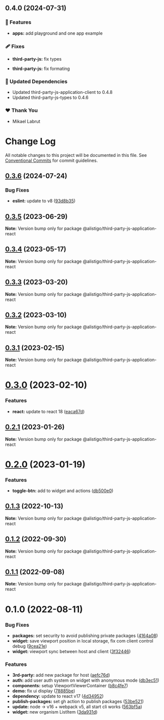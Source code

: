 ## 0.4.0 (2024-07-31)


### 🚀 Features

- **apps:** add playground and one app example


### 🩹 Fixes

- **third-party-js:** fix types

- **third-party-js:** fix formating


### 🧱 Updated Dependencies

- Updated third-party-js-application-client to 0.4.8
- Updated third-party-js-types to 0.4.6


### ❤️  Thank You

- Mikael Labrut

# Change Log

All notable changes to this project will be documented in this file.
See [Conventional Commits](https://conventionalcommits.org) for commit guidelines.

## [0.3.6](https://github.com/alistigo/core/compare/@alistigo/third-party-js-application-react@0.3.5...@alistigo/third-party-js-application-react@0.3.6) (2024-07-24)

### Bug Fixes

- **eslint:** update to v8 ([93d8b35](https://github.com/alistigo/core/commit/93d8b35893b96c36ba4f6b84442c9eab32360424))

## [0.3.5](https://github.com/alistigo/core/compare/@alistigo/third-party-js-application-react@0.3.4...@alistigo/third-party-js-application-react@0.3.5) (2023-06-29)

**Note:** Version bump only for package @alistigo/third-party-js-application-react

## [0.3.4](https://github.com/alistigo/core/compare/@alistigo/third-party-js-application-react@0.3.3...@alistigo/third-party-js-application-react@0.3.4) (2023-05-17)

**Note:** Version bump only for package @alistigo/third-party-js-application-react

## [0.3.3](https://github.com/alistigo/core/compare/@alistigo/third-party-js-application-react@0.3.2...@alistigo/third-party-js-application-react@0.3.3) (2023-03-20)

**Note:** Version bump only for package @alistigo/third-party-js-application-react

## [0.3.2](https://github.com/alistigo/core/compare/@alistigo/third-party-js-application-react@0.3.1...@alistigo/third-party-js-application-react@0.3.2) (2023-03-10)

**Note:** Version bump only for package @alistigo/third-party-js-application-react

## [0.3.1](https://github.com/alistigo/core/compare/@alistigo/third-party-js-application-react@0.3.0...@alistigo/third-party-js-application-react@0.3.1) (2023-02-15)

**Note:** Version bump only for package @alistigo/third-party-js-application-react

# [0.3.0](https://github.com/alistigo/core/compare/@alistigo/third-party-js-application-react@0.2.1...@alistigo/third-party-js-application-react@0.3.0) (2023-02-10)

### Features

- **react:** update to react 18 ([eaca67d](https://github.com/alistigo/core/commit/eaca67ddac4b6a53da999ec0d42e4a4e2080c595))

## [0.2.1](https://github.com/alistigo/core/compare/@alistigo/third-party-js-application-react@0.2.0...@alistigo/third-party-js-application-react@0.2.1) (2023-01-26)

**Note:** Version bump only for package @alistigo/third-party-js-application-react

# [0.2.0](https://github.com/alistigo/core/compare/@alistigo/third-party-js-application-react@0.1.3...@alistigo/third-party-js-application-react@0.2.0) (2023-01-19)

### Features

- **toggle-btn:** add to widget and actions ([db500e0](https://github.com/alistigo/core/commit/db500e0e8fc564e1ebd264157077e9edf0d5d3a4))

## [0.1.3](https://github.com/alistigo/core/compare/@alistigo/third-party-js-application-react@0.1.2...@alistigo/third-party-js-application-react@0.1.3) (2022-10-13)

**Note:** Version bump only for package @alistigo/third-party-js-application-react

## [0.1.2](https://github.com/alistigo/core/compare/@alistigo/third-party-js-application-react@0.1.1...@alistigo/third-party-js-application-react@0.1.2) (2022-09-30)

**Note:** Version bump only for package @alistigo/third-party-js-application-react

## [0.1.1](https://github.com/alistigo/core/compare/@alistigo/third-party-js-application-react@0.1.0...@alistigo/third-party-js-application-react@0.1.1) (2022-09-08)

**Note:** Version bump only for package @alistigo/third-party-js-application-react

# 0.1.0 (2022-08-11)

### Bug Fixes

- **packages:** set security to avoid publishing private packages ([4164a08](https://github.com/alistigo/core/commit/4164a08d2b046cc624471892a44cf8ddc250b1a4))
- **widget:** save viewport position in local storage, fix com client control debug ([9cea21e](https://github.com/alistigo/core/commit/9cea21e5a478ce78659de35d747cf740b1d520a6))
- **widget:** viewport sync between host and client ([3f32446](https://github.com/alistigo/core/commit/3f32446588df633ddf729bf0a6404049171aa080))

### Features

- **3rd-party:** add new package for host ([aefc76d](https://github.com/alistigo/core/commit/aefc76d5ec30801bfd0875f90358c39d0b511152))
- **auth:** add user auth system on widget with anonymous mode ([db3ec51](https://github.com/alistigo/core/commit/db3ec5165e6b23259f1c8e1e3996c3b8420bb116))
- **components:** setup ViewportViewerContainer ([b8c4fe7](https://github.com/alistigo/core/commit/b8c4fe7c4047f72752d9f1b1b2f84ad87d85a44a))
- **demo:** fix ui display ([78885be](https://github.com/alistigo/core/commit/78885be871044ed6ff97ae6c61ef75adfc3a6ec5))
- **dependency:** update to react v17 ([4d34952](https://github.com/alistigo/core/commit/4d349528c495a8181044c108aff310689f962914))
- **publish-packages:** set gh action to publish packages ([53be521](https://github.com/alistigo/core/commit/53be521b42203e9bafb95af274c42b75b7943eab))
- **update:** node -> v16 + webpack v5, all start cli works ([563bf5a](https://github.com/alistigo/core/commit/563bf5a8f6e9ea3b327a075acf8931fb1158f225))
- **widget:** new organism ListItem ([3da931d](https://github.com/alistigo/core/commit/3da931dab71b172ad236b095f2e0dbb6c8189200))
